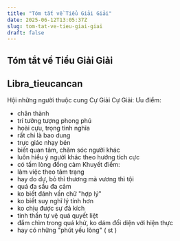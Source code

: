 ```yaml
---
title: "Tóm tắt về Tiểu Giải Giải"
date: 2025-06-12T13:05:37Z
slug: tom-tat-ve-tieu-giai-giai
draft: false
---
```


## Tóm tắt về Tiểu Giải Giải

## Libra_tieucancan

Hội những người thuộc cung
Cự Giải
Cự Giải:
Ưu điểm:
- chân thành
- trí tưởng tượng phong phú
- hoài cựu, trọng tình nghĩa
- rất chi là bao dung
- trực giác nhạy bén
- biết quan tâm, chăm sóc người
khác
- luôn hiểu ý người khác theo
hướng tích cực
- có tấm lòng đồng cảm
Khuyết điểm:
- làm việc theo tâm trạng
- hay do dự, bỏ thì thương mà
vương thì tội
- quá đa sầu đa cảm
- ko biết đánh vần chữ "hợp lý"
- ko biết suy nghĩ lý tính hơn
- ko chịu được sự đả kích
- tinh thần tự vệ quá quyết liệt
- đắm chìm trong quá khứ, ko dám
đối diện với hiện thực
- hay có những "phút yếu lòng"
( st )